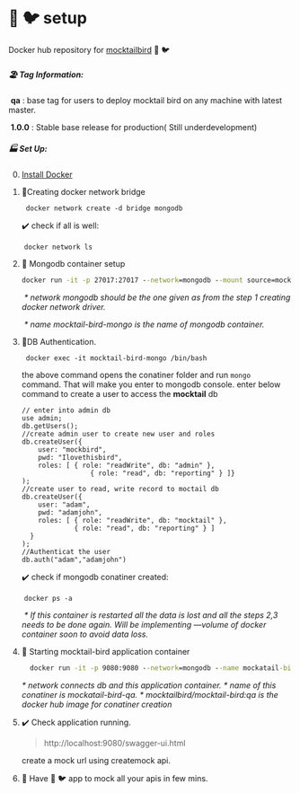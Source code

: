 # 🍹 :bird: setup

Docker hub repository for [mocktailbird](https://cloud.docker.com/repository/docker/mocktailbird/mocktail-bird) 🍹 :bird:

##### 🏖️ Tag Information:

​	<b>qa</b> : base tag for users to deploy mocktail bird on any machine with latest master.

​	<b>1.0.0</b> : Stable base release for production( Still underdevelopment)

#####   :factory: Set Up:

0. [Install Docker](https://docs.docker.com/docker-for-mac/install/)

1. :two_men_holding_hands: ​Creating docker network bridge

   ``` docker network create -d bridge mongodb```

   ✔️ check if all is well:

   ​	``` docker network ls ```

2. :minidisc: Mongodb container setup

   ```cmd
   docker run -it -p 27017:27017 --network=mongodb --mount source=mock,destination=/data/db/ --name mocktail-bird-mongo mongo:3.6.11-stretch
   ```
   ​	<i>* network mongodb should be the one given as from the step 1 creating docker network driver.</i>

   ​	<i>* name mocktail-bird-mongo is the name of mongodb container.</i>

3. :closed_lock_with_key: ​DB Authentication.

   ``` docker exec -it mocktail-bird-mongo /bin/bash```

   the above command opens the conatiner folder and run ```mongo``` command. That will make you enter to mongodb console. enter below command to create a user to access the <b>mocktail</b> db

   ``` mongo js
   // enter into admin db
   use admin;
   db.getUsers();
   //create admin user to create new user and roles
   db.createUser({
       user: "mockbird",
       pwd: "Ilovethisbird",
       roles: [ { role: "readWrite", db: "admin" },
       				{ role: "read", db: "reporting" } ]}
   );
   //create user to read, write record to moctail db
   db.createUser({
       user: "adam",
       pwd: "adamjohn",
       roles: [ { role: "readWrite", db: "mocktail" },
                { role: "read", db: "reporting" } ]
     }
   );
   //Authenticat the user
   db.auth("adam","adamjohn")
   ```

   ✔️ check if mongodb conatiner created:

   ​	 ```docker ps -a```

   ​	<i>* If this container is restarted all the data is lost and all the steps 2,3 needs to be done again. Will be implementing —volume of docker container soon to avoid data loss.</i>


4. 💸 Starting mocktail-bird application container

   ```cmd
     docker run -it -p 9080:9080 --network=mongodb --name mockatail-bird-qa mocktailbird/mocktail-bird:qa
   ```
   <i>	* network connects db and this application container.</i>
   <i> * name of this conatiner is mockatail-bird-qa.</i>
   <i>	* mocktailbird/mocktail-bird:qa  is the docker hub image for conatiner creation</i>

5. ✔️ Check application running.

   >  http://localhost:9080/swagger-ui.html

   create a mock url using createmock api.

6. :dancer: Have  🍹 :bird:  app to mock all your apis in few mins.
